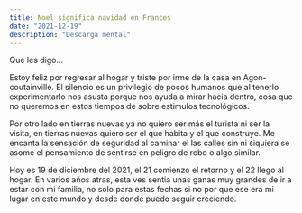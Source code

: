 ```yaml
---
title: Noel significa navidad en Frances
date: "2021-12-19" 
description: "Descarga mental"
---
```

<!-- date: año-mes-día -->

Qué les digo...

Estoy feliz por regresar al hogar y triste por irme de la casa en Agon-coutainville.
El silencio es un privilegio de pocos humanos que al tenerlo experimentarlo nos asusta porque nos ayuda a mirar hacia dentro, cosa que no queremos en estos tiempos de sobre estimulos tecnológicos.

Por otro lado en tierras nuevas ya no quiero ser más el turista ni ser la visita, en tierras nuevas quiero ser el que habita y el que construye. Me encanta la sensación de seguridad al caminar el las calles sin ni siquiera se asome el pensamiento de sentirse en peligro de robo o algo similar.

Hoy es 19 de diciembre del 2021, el 21 comienzo el retorno y el 22 llego al hogar. En varios años atras, esta ves sentia unas ganas muy grandes de ir a estar con mi familia, no solo para estas fechas si no por que ese era mi lugar en este mundo y desde donde puedo seguir creciendo. 



